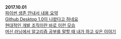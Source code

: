 
**2017.10.01**  
[파이썬 생존 안내서 내용 요약](http://naudhizb.tistory.com/804)  
[Github Desktop 1.0이 나왔다고 하네요](https://thenewstack.io/githubs-got-new-desktop-client-care/)  
[현대적인 개발 조직이란 바로 이런 모습](http://www.itworld.co.kr/insight/106754)  
[머신 러닝에서 알고리즘 공부를 말할 때 내가 하고 싶은 이야기](https://cojette.github.io/darksideoflearning/)  
